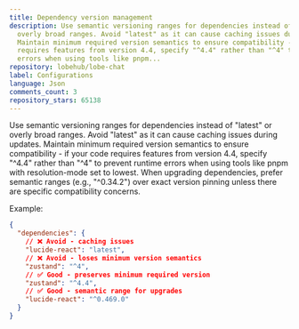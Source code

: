 ```yaml
---
title: Dependency version management
description: Use semantic versioning ranges for dependencies instead of "latest" or
  overly broad ranges. Avoid "latest" as it can cause caching issues during updates.
  Maintain minimum required version semantics to ensure compatibility - if your code
  requires features from version 4.4, specify "^4.4" rather than "^4" to prevent runtime
  errors when using tools like pnpm...
repository: lobehub/lobe-chat
label: Configurations
language: Json
comments_count: 3
repository_stars: 65138
---
```


Use semantic versioning ranges for dependencies instead of "latest" or overly broad ranges. Avoid "latest" as it can cause caching issues during updates. Maintain minimum required version semantics to ensure compatibility - if your code requires features from version 4.4, specify "^4.4" rather than "^4" to prevent runtime errors when using tools like pnpm with resolution-mode set to lowest. When upgrading dependencies, prefer semantic ranges (e.g., "^0.34.2") over exact version pinning unless there are specific compatibility concerns.

Example:
```json
{
  "dependencies": {
    // ❌ Avoid - caching issues
    "lucide-react": "latest",
    // ❌ Avoid - loses minimum version semantics  
    "zustand": "^4",
    // ✅ Good - preserves minimum required version
    "zustand": "^4.4",
    // ✅ Good - semantic range for upgrades
    "lucide-react": "^0.469.0"
  }
}
```